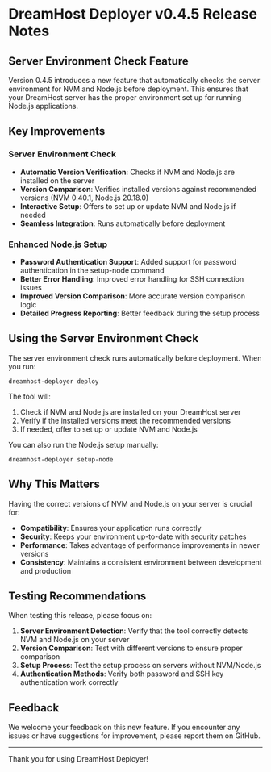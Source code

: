 # DreamHost Deployer v0.4.5 Release Notes

## Server Environment Check Feature

Version 0.4.5 introduces a new feature that automatically checks the server environment for NVM and Node.js before deployment. This ensures that your DreamHost server has the proper environment set up for running Node.js applications.

## Key Improvements

### Server Environment Check
- **Automatic Version Verification**: Checks if NVM and Node.js are installed on the server
- **Version Comparison**: Verifies installed versions against recommended versions (NVM 0.40.1, Node.js 20.18.0)
- **Interactive Setup**: Offers to set up or update NVM and Node.js if needed
- **Seamless Integration**: Runs automatically before deployment

### Enhanced Node.js Setup
- **Password Authentication Support**: Added support for password authentication in the setup-node command
- **Better Error Handling**: Improved error handling for SSH connection issues
- **Improved Version Comparison**: More accurate version comparison logic
- **Detailed Progress Reporting**: Better feedback during the setup process

## Using the Server Environment Check

The server environment check runs automatically before deployment. When you run:

```
dreamhost-deployer deploy
```

The tool will:
1. Check if NVM and Node.js are installed on your DreamHost server
2. Verify if the installed versions meet the recommended versions
3. If needed, offer to set up or update NVM and Node.js

You can also run the Node.js setup manually:

```
dreamhost-deployer setup-node
```

## Why This Matters

Having the correct versions of NVM and Node.js on your server is crucial for:
- **Compatibility**: Ensures your application runs correctly
- **Security**: Keeps your environment up-to-date with security patches
- **Performance**: Takes advantage of performance improvements in newer versions
- **Consistency**: Maintains a consistent environment between development and production

## Testing Recommendations

When testing this release, please focus on:

1. **Server Environment Detection**: Verify that the tool correctly detects NVM and Node.js on your server
2. **Version Comparison**: Test with different versions to ensure proper comparison
3. **Setup Process**: Test the setup process on servers without NVM/Node.js
4. **Authentication Methods**: Verify both password and SSH key authentication work correctly

## Feedback

We welcome your feedback on this new feature. If you encounter any issues or have suggestions for improvement, please report them on GitHub.

---

Thank you for using DreamHost Deployer! 